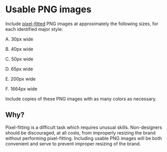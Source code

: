 # Usable PNG images

Include [pixel-fitted](http://dcurt.is/pixel-fitting) PNG images at approximately the following sizes, for each identified major style:

A. 30px wide

B. 40px wide

C. 50px wide

D. 65px wide

E. 200px wide

F. 1664px wide

Include copies of these PNG images with as many colors as necessary. 

## Why? 

Pixel-fitting is a difficult task which requires unusual skills. Non-designers should be discouraged, at all costs, from improperly resizing the brand without performing pixel-fitting. Including usable PNG images will be both convenient and serve to prevent improper resizing of the brand.